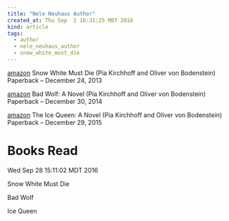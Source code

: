 ```yaml
---
title: "Nele Neuhaus Author"
created_at: Thu Sep  1 16:31:25 MDT 2016
kind: article
tags:
  - author
  - nele_neuhaus_author
  - snow_white_must_die
---
```



<a href="https://www.amazon.com/Snow-White-Kirchhoff-Oliver-Bodenstein/dp/1250039770" target="_blank">amazon</a>
Snow White Must Die (Pia Kirchhoff and Oliver von Bodenstein) Paperback – December 24, 2013

<a href="https://www.amazon.com/Bad-Wolf-Kirchhoff-Oliver-Bodenstein/dp/125006208X" target="_blank">amazon</a>
Bad Wolf: A Novel (Pia Kirchhoff and Oliver von Bodenstein) Paperback – December 30, 2014

<a href="https://www.amazon.com/Ice-Queen-Kirchhoff-Oliver-Bodenstein/dp/1250081300" target="_blank">amazon</a>
The Ice Queen: A Novel (Pia Kirchhoff and Oliver von Bodenstein) Paperback – December 29, 2015

# Books Read

Wed Sep 28 15:11:02 MDT 2016

Snow White Must Die

Bad Wolf

Ice Queen

<!--
html boilerplate
<a href="" target="_blank"></a>
<a name=""></a>
<img src="" width="400px">
<ul>
  <li></li>
</ul>
<pre>
</pre>
<pre><code>
</code></pre>
-->
